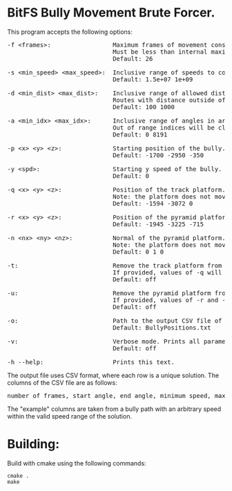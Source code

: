 # BitFS Bully Movement Brute Forcer.
This program accepts the following options:

<pre>
-f &lt;frames&gt;:                 Maximum frames of movement considered.
                             Must be less than internal maximum of 50.
                             Default: 26

-s &lt;min_speed&gt; &lt;max_speed&gt;:  Inclusive range of speeds to consider.
                             Default: 1.5e+07 1e+09

-d &lt;min_dist&gt; &lt;max_dist&gt;:    Inclusive range of allowed distances from starting position.
                             Routes with distance outside of this range will be discarded.
                             Default: 100 1000

-a &lt;min_idx&gt; &lt;max_idx&gt;:      Inclusive range of angles in arctan table to consider.
                             Out of range indices will be clipped.
                             Default: 0 8191

-p &lt;x&gt; &lt;y&gt; &lt;z&gt;:              Starting position of the bully.
                             Default: -1700 -2950 -350

-y &lt;spd&gt;:                    Starting y speed of the bully.
                             Default: 0

-q &lt;x&gt; &lt;y&gt; &lt;z&gt;:              Position of the track platform.
                             Note: the platform does not move from this position in this simulation.
                             Default: -1594 -3072 0

-r &lt;x&gt; &lt;y&gt; &lt;z&gt;:              Position of the pyramid platform.
                             Default: -1945 -3225 -715

-n &lt;nx&gt; &lt;ny&gt; &lt;nz&gt;:           Normal of the pyramid platform.
                             Note: the platform does not move from this normal in this simulation.
                             Default: 0 1 0

-t:                          Remove the track platform from the simulation.
                             If provided, values of -q will be ignored.
                             Default: off

-u:                          Remove the pyramid platform from the simulation.
                             If provided, values of -r and -s will be ignored.
                             Default: off

-o:                          Path to the output CSV file of solutions.
                             Default: BullyPositions.txt

-v:                          Verbose mode. Prints all parameters used in brute force.
                             Default: off

-h --help:                   Prints this text.
</pre>

The output file uses CSV format, where each row is a unique solution. The columns of the CSV file are as follows:

<pre>
number of frames, start angle, end angle, minimum speed, maximum speed, example speed, example end x, example end y, example end z, example displacement
</pre>

The "example" columns are taken from a bully path with an arbitrary speed within the valid speed range of the solution.

# Building:

Build with cmake using the following commands:
```
cmake .
make
```
